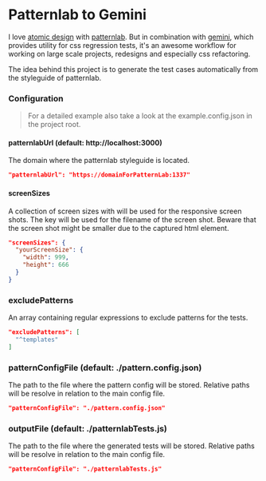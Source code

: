 # Patternlab to Gemini

I love [atomic design](http://atomicdesign.bradfrost.com) with [patternlab](http://patternlab.io). 
But in combination with [gemini](https://github.com/gemini-testing/gemini), which provides utility for css regression tests, 
it's an awesome workflow for working on large scale projects, redesigns and especially css refactoring.

The idea behind this project is to generate the test cases automatically from the styleguide of patternlab.

### Configuration

> For a detailed example also take a look at the example.config.json in the project root.

#### patternlabUrl (default: http://localhost:3000)

The domain where the patternlab styleguide is located.

```json
"patternlabUrl": "https://domainForPatternLab:1337"
```

#### screenSizes

A collection of screen sizes with will be used for the responsive screen shots. 
The key will be used for the filename of the screen shot.
Beware that the screen shot might be smaller due to the captured html element.

```json
"screenSizes": {
  "yourScreenSize": {
    "width": 999,
    "height": 666
  }
}
```

### excludePatterns

An array containing regular expressions to exclude patterns for the tests.

```json
"excludePatterns": [
  "^templates"
]
```

### patternConfigFile (default: ./pattern.config.json)

The path to the file where the pattern config will be stored. Relative paths will
be resolve in relation to the main config file. 

```json
"patternConfigFile": "./pattern.config.json"
```

### outputFile (default: ./patternlabTests.js)

The path to the file where the generated tests will be stored. Relative paths will
be resolve in relation to the main config file. 

```json
"patternConfigFile": "./patternlabTests.js"
```
